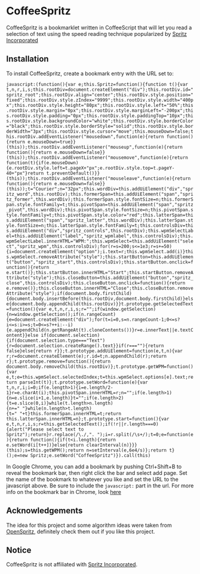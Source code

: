 # CoffeeSpritz

CoffeeSpritz is a bookmarklet written in CoffeeScript that will let you read a selection of text using the speed reading technique popularized by [Spritz Incorporated](http://www.spritzinc.com/)

## Installation

To install CoffeeSpritz, create a bookmark entry with the URL set to:

`javascript:(function(){var e;this.Spritz=function(){function t(){var t,n,r,i,s;this.rootDiv=document.createElement("div");this.rootDiv.id="spritz_root";this.rootDiv.align="center";this.rootDiv.style.position="fixed";this.rootDiv.style.zIndex="9999";this.rootDiv.style.width="400px";this.rootDiv.style.height="80px";this.rootDiv.style.left="50%";this.rootDiv.style.margin="0px";this.rootDiv.style.marginLeft="-200px";this.rootDiv.style.padding="0px";this.rootDiv.style.paddingTop="10px";this.rootDiv.style.backgroundColor="white";this.rootDiv.style.borderColor="black";this.rootDiv.style.borderStyle="solid";this.rootDiv.style.borderWidth="3px";this.rootDiv.style.cursor="move";this.mouseDown=false;this.rootDiv.addEventListener("mousedown",function(e){return function(){return e.mouseDown=true}}(this));this.rootDiv.addEventListener("mouseup",function(e){return function(){return e.mouseDown=false}}(this));this.rootDiv.addEventListener("mousemove",function(e){return function(t){if(e.mouseDown){e.rootDiv.style.left=t.pageX+"px";e.rootDiv.style.top=t.pageY-40+"px"}return t.preventDefault()}}(this));this.rootDiv.addEventListener("mouseleave",function(e){return function(){return e.mouseDown=false}}(this));t="Courier";n="32px";this.wordDiv=this.addUiElement("div","spritz_word",this.rootDiv);this.formerSpan=this.addUiElement("span","spritz_former",this.wordDiv);this.formerSpan.style.fontSize=n;this.formerSpan.style.fontFamily=t;this.pivotSpan=this.addUiElement("span","spritz_pivot",this.wordDiv);this.pivotSpan.style.fontSize=n;this.pivotSpan.style.fontFamily=t;this.pivotSpan.style.color="red";this.latterSpan=this.addUiElement("span","spritz_latter",this.wordDiv);this.latterSpan.style.fontSize=n;this.latterSpan.style.fontFamily=t;this.controlsDiv=this.addUiElement("div","spritz_controls",this.rootDiv);this.wpmSelectLabel=this.addUiElement("label","spritz_wpmlabel",this.controlsDiv);this.wpmSelectLabel.innerHTML="WPM:";this.wpmSelect=this.addUiElement("select","spritz_wpm",this.controlsDiv);for(r=s=200;s<=1e3;r=s+=50){i=document.createElement("option");i.text=r;this.wpmSelect.add(i)}this.wpmSelect.removeAttribute("style");this.startButton=this.addUiElement("button","spritz_start",this.controlsDiv);this.startButton.onclick=function(){return e.start()};this.startButton.innerHTML="Start";this.startButton.removeAttribute("style");this.closeButton=this.addUiElement("button","spritz_close",this.controlsDiv);this.closeButton.onclick=function(){return e.remove()};this.closeButton.innerHTML="Close";this.closeButton.removeAttribute("style");if(document.body.firstChild){document.body.insertBefore(this.rootDiv,document.body.firstChild)}else{document.body.appendChild(this.rootDiv)}}t.prototype.getSelectedText=function(){var e,t,n,r,i,s;r="";if(window.getSelection){n=window.getSelection();if(n.rangeCount){e=document.createElement("div");for(t=i=0,s=n.rangeCount-1;0<=s?i<=s:i>=s;t=0<=s?++i:--i){e.appendChild(n.getRangeAt(t).cloneContents())}r=e.innerText||e.textContent}}else if(document.selection){if(document.selection.type==="Text"){r=document.selection.createRange().text}}if(r===""){return false}else{return r}};t.prototype.addUiElement=function(e,t,n){var r;r=document.createElement(e);r.id=t;n.appendChild(r);return r};t.prototype.remove=function(){return document.body.removeChild(this.rootDiv)};t.prototype.getWPM=function(){var e,t;e=this.wpmSelect.selectedIndex;t=this.wpmSelect.options[e].text;return parseInt(t)};t.prototype.setWord=function(e){var t,n,r,i;i=0;if(e.length>1){i=e.length/2-1}r=e.charAt(i);this.pivotSpan.innerHTML=r;n="";if(e.length>1){n=e.slice(i+1,e.length)}t="";if(e.length>2){t=e.slice(0,i)}while(t.length>n.length){n+=" "}while(n.length>t.length){t=" "+t}this.formerSpan.innerHTML=t;return this.latterSpan.innerHTML=n};t.prototype.start=function(){var e,t,n,r,i,s;r=this.getSelectedText();if(!r||r.length===0){alert("Please select text to Spritz");return}r.replace(/\./,". ");i=r.split(/\s+/);t=0;e=function(e){return function(){if(t<i.length){return e.setWord(i[t++])}else{return clearInterval(n)}}}(this);s=this.getWPM();return n=setInterval(e,6e4/s)};return t}();e=new Spritz;e.setWord("CoffeeSpritz")}).call(this)`

In Google Chrome, you can add a bookmark by pushing Ctrl+Shift+B to reveal the bookmark bar, then right click the bar and select add page. Set the name of the bookmark to whatever you like and set the URL to the javascript above. Be sure to include the `javascript:` part in the url. For more info on the bookmark bar in Chrome, look [here](https://support.google.com/chrome/answer/95745?hl=en)

## Acknowledgements

The idea for this project and some algorithm ideas were taken from [OpenSpritz](https://github.com/Miserlou/OpenSpritz), definitely check them out if you like this project.

## Notice

CoffeeSpritz is not affiliated with [Spritz Incorporated](http://www.spritzinc.com/).
